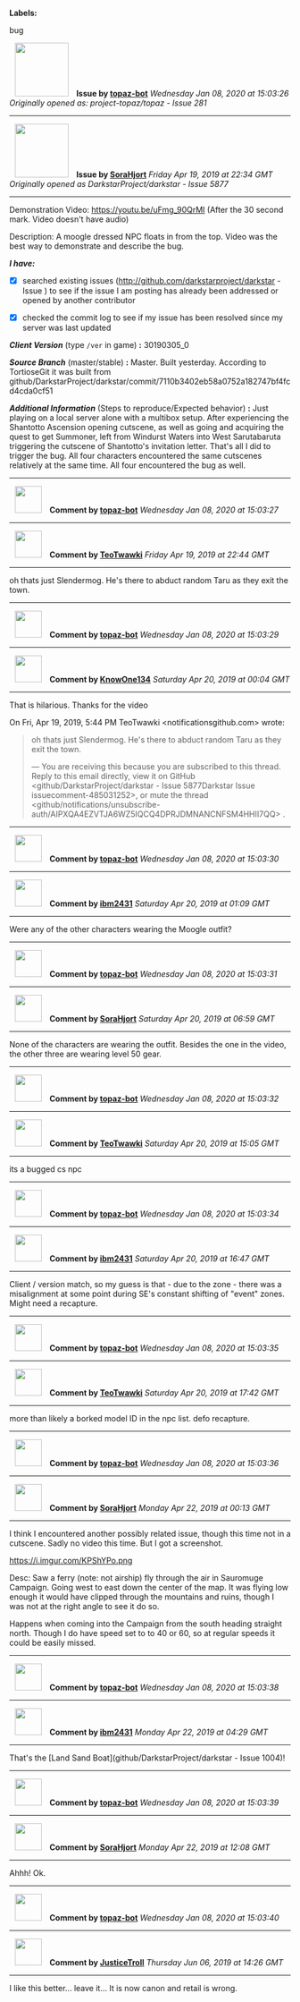 **Labels:**

bug



<a href="https://github.com/topaz-bot"><img src="https://avatars3.githubusercontent.com/u/59651103?v=4" width="96" height="96" hspace="10"></img></a> **Issue by [topaz-bot](https://github.com/topaz-bot)**
_Wednesday Jan 08, 2020 at 15:03:26_
_Originally opened as: project-topaz/topaz - Issue 281_

----

<a href="https://github.com/SoraHjort"><img src="https://avatars0.githubusercontent.com/u/18604504?v=4"  width="96" height="96" hspace="10"></img></a> **Issue by [SoraHjort](https://github.com/SoraHjort)**
_Friday Apr 19, 2019 at 22:34 GMT_
_Originally opened as DarkstarProject/darkstar - Issue 5877_

----

Demonstration Video: https://youtu.be/uFmg_90QrMI (After the 30 second mark. Video doesn't have audio)

Description: A moogle dressed NPC floats in from the top. Video was the best way to demonstrate and describe the bug.

<!-- place 'x' mark between square [] brackets to checkmark box -->

**_I have:_**

- [x] searched existing issues (http://github.com/darkstarproject/darkstar - Issue ) to see if the issue I am posting has already been addressed or opened by another contributor
- [x] checked the commit log to see if my issue has been resolved since my server was last updated


<!-- Issues will be closed without being looked into if the following information is missing (unless its not applicable). -->

**_Client Version_** (type `/ver` in game) **:** 30190305_0


**_Source Branch_** (master/stable) **:** Master. Built yesterday. According to TortioseGit it was built from github/DarkstarProject/darkstar/commit/7110b3402eb58a0752a182747bf4fcd4cda0cf51


<!-- If there is a server you know we can reproduce this on right now, please mention it here. -->
**_Additional Information_** (Steps to reproduce/Expected behavior) **:** Just playing on a local server alone with a multibox setup. After experiencing the Shantotto Ascension opening cutscene, as well as going and acquiring the quest to get Summoner, left from Windurst Waters into West Sarutabaruta triggering the cutscene of Shantotto's invitation letter. That's all I did to trigger the bug. All four characters encountered the same cutscenes relatively at the same time. All four encountered the bug as well.




----
<a href="https://github.com/topaz-bot"><img src="https://avatars3.githubusercontent.com/u/59651103?v=4" width="48" height="48" hspace="10"></img></a> **Comment by [topaz-bot](https://github.com/topaz-bot)**
_Wednesday Jan 08, 2020 at 15:03:27_

----

<a href="https://github.com/TeoTwawki"><img src="https://avatars0.githubusercontent.com/u/6871475?v=4"  width="48" height="48" hspace="10"></img></a> **Comment by [TeoTwawki](https://github.com/TeoTwawki)**
_Friday Apr 19, 2019 at 22:44 GMT_

----

oh thats just Slendermog. He's there to abduct random Taru as they exit the town.



----
<a href="https://github.com/topaz-bot"><img src="https://avatars3.githubusercontent.com/u/59651103?v=4" width="48" height="48" hspace="10"></img></a> **Comment by [topaz-bot](https://github.com/topaz-bot)**
_Wednesday Jan 08, 2020 at 15:03:29_

----

<a href="https://github.com/KnowOne134"><img src="https://avatars3.githubusercontent.com/u/35616771?v=4"  width="48" height="48" hspace="10"></img></a> **Comment by [KnowOne134](https://github.com/KnowOne134)**
_Saturday Apr 20, 2019 at 00:04 GMT_

----

That is hilarious. Thanks for the video

On Fri, Apr 19, 2019, 5:44 PM TeoTwawki <notificationsgithub.com> wrote:

> oh thats just Slendermog. He's there to abduct random Taru as they exit
> the town.
>
> —
> You are receiving this because you are subscribed to this thread.
> Reply to this email directly, view it on GitHub
> <github/DarkstarProject/darkstar - Issue 5877Darkstar Issue issuecomment-485031252>,
> or mute the thread
> <github/notifications/unsubscribe-auth/AIPXQA4EZVTJA6WZ5IQCQ4DPRJDMNANCNFSM4HHII7QQ>
> .
>




----
<a href="https://github.com/topaz-bot"><img src="https://avatars3.githubusercontent.com/u/59651103?v=4" width="48" height="48" hspace="10"></img></a> **Comment by [topaz-bot](https://github.com/topaz-bot)**
_Wednesday Jan 08, 2020 at 15:03:30_

----

<a href="https://github.com/ibm2431"><img src="https://avatars3.githubusercontent.com/u/13112942?v=4"  width="48" height="48" hspace="10"></img></a> **Comment by [ibm2431](https://github.com/ibm2431)**
_Saturday Apr 20, 2019 at 01:09 GMT_

----

Were any of the other characters wearing the Moogle outfit?



----
<a href="https://github.com/topaz-bot"><img src="https://avatars3.githubusercontent.com/u/59651103?v=4" width="48" height="48" hspace="10"></img></a> **Comment by [topaz-bot](https://github.com/topaz-bot)**
_Wednesday Jan 08, 2020 at 15:03:31_

----

<a href="https://github.com/SoraHjort"><img src="https://avatars0.githubusercontent.com/u/18604504?v=4"  width="48" height="48" hspace="10"></img></a> **Comment by [SoraHjort](https://github.com/SoraHjort)**
_Saturday Apr 20, 2019 at 06:59 GMT_

----

None of the characters are wearing the outfit. Besides the one in the video, the other three are wearing level 50 gear.



----
<a href="https://github.com/topaz-bot"><img src="https://avatars3.githubusercontent.com/u/59651103?v=4" width="48" height="48" hspace="10"></img></a> **Comment by [topaz-bot](https://github.com/topaz-bot)**
_Wednesday Jan 08, 2020 at 15:03:32_

----

<a href="https://github.com/TeoTwawki"><img src="https://avatars0.githubusercontent.com/u/6871475?v=4"  width="48" height="48" hspace="10"></img></a> **Comment by [TeoTwawki](https://github.com/TeoTwawki)**
_Saturday Apr 20, 2019 at 15:05 GMT_

----

its a bugged cs npc



----
<a href="https://github.com/topaz-bot"><img src="https://avatars3.githubusercontent.com/u/59651103?v=4" width="48" height="48" hspace="10"></img></a> **Comment by [topaz-bot](https://github.com/topaz-bot)**
_Wednesday Jan 08, 2020 at 15:03:34_

----

<a href="https://github.com/ibm2431"><img src="https://avatars3.githubusercontent.com/u/13112942?v=4"  width="48" height="48" hspace="10"></img></a> **Comment by [ibm2431](https://github.com/ibm2431)**
_Saturday Apr 20, 2019 at 16:47 GMT_

----

Client / version match, so my guess is that - due to the zone - there was a misalignment at some point during SE's constant shifting of "event" zones. Might need a recapture.



----
<a href="https://github.com/topaz-bot"><img src="https://avatars3.githubusercontent.com/u/59651103?v=4" width="48" height="48" hspace="10"></img></a> **Comment by [topaz-bot](https://github.com/topaz-bot)**
_Wednesday Jan 08, 2020 at 15:03:35_

----

<a href="https://github.com/TeoTwawki"><img src="https://avatars0.githubusercontent.com/u/6871475?v=4"  width="48" height="48" hspace="10"></img></a> **Comment by [TeoTwawki](https://github.com/TeoTwawki)**
_Saturday Apr 20, 2019 at 17:42 GMT_

----

more than likely a borked model ID in the npc list. defo recapture.



----
<a href="https://github.com/topaz-bot"><img src="https://avatars3.githubusercontent.com/u/59651103?v=4" width="48" height="48" hspace="10"></img></a> **Comment by [topaz-bot](https://github.com/topaz-bot)**
_Wednesday Jan 08, 2020 at 15:03:36_

----

<a href="https://github.com/SoraHjort"><img src="https://avatars0.githubusercontent.com/u/18604504?v=4"  width="48" height="48" hspace="10"></img></a> **Comment by [SoraHjort](https://github.com/SoraHjort)**
_Monday Apr 22, 2019 at 00:13 GMT_

----

I think I encountered another possibly related issue, though this time not in a cutscene. Sadly no video this time. But I got a screenshot.

https://i.imgur.com/KPShYPo.png

Desc: Saw a ferry (note: not airship) fly through the air in Sauromuge Campaign. Going west to east down the center of the map. It was flying low enough it would have clipped through the mountains and ruins, though I was not at the right angle to see it do so.

Happens when coming into the Campaign from the south heading straight north. Though I do have speed set to to 40 or 60, so at regular speeds it could be easily missed.



----
<a href="https://github.com/topaz-bot"><img src="https://avatars3.githubusercontent.com/u/59651103?v=4" width="48" height="48" hspace="10"></img></a> **Comment by [topaz-bot](https://github.com/topaz-bot)**
_Wednesday Jan 08, 2020 at 15:03:38_

----

<a href="https://github.com/ibm2431"><img src="https://avatars3.githubusercontent.com/u/13112942?v=4"  width="48" height="48" hspace="10"></img></a> **Comment by [ibm2431](https://github.com/ibm2431)**
_Monday Apr 22, 2019 at 04:29 GMT_

----

That's the [Land Sand Boat](github/DarkstarProject/darkstar - Issue 1004)!



----
<a href="https://github.com/topaz-bot"><img src="https://avatars3.githubusercontent.com/u/59651103?v=4" width="48" height="48" hspace="10"></img></a> **Comment by [topaz-bot](https://github.com/topaz-bot)**
_Wednesday Jan 08, 2020 at 15:03:39_

----

<a href="https://github.com/SoraHjort"><img src="https://avatars0.githubusercontent.com/u/18604504?v=4"  width="48" height="48" hspace="10"></img></a> **Comment by [SoraHjort](https://github.com/SoraHjort)**
_Monday Apr 22, 2019 at 12:08 GMT_

----

Ahhh! Ok.



----
<a href="https://github.com/topaz-bot"><img src="https://avatars3.githubusercontent.com/u/59651103?v=4" width="48" height="48" hspace="10"></img></a> **Comment by [topaz-bot](https://github.com/topaz-bot)**
_Wednesday Jan 08, 2020 at 15:03:40_

----

<a href="https://github.com/JusticeTroll"><img src="https://avatars3.githubusercontent.com/u/47836428?v=4"  width="48" height="48" hspace="10"></img></a> **Comment by [JusticeTroll](https://github.com/JusticeTroll)**
_Thursday Jun 06, 2019 at 14:26 GMT_

----

I like this better... leave it... It is now canon and retail is wrong.

